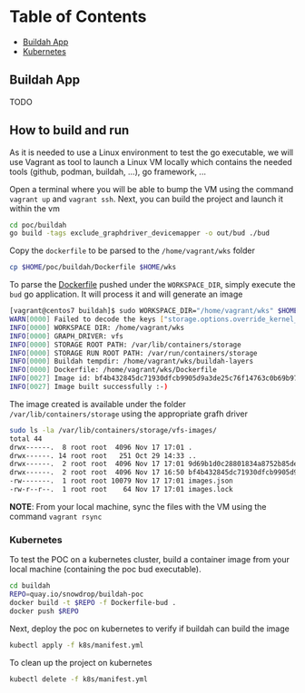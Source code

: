 Table of Contents
=================

* [Buildah App](#buildah-app)
* [Kubernetes](#kubernetes)

## Buildah App

TODO

## How to build and run

As it is needed to use a Linux environment to test the go executable, we will use Vagrant as tool
to launch a Linux VM locally which contains the needed tools (github, podman, buildah, ...), go framework, ...

Open a terminal where you will be able to bump the VM using the command `vagrant up` and `vagrant ssh`.
Next, you can build the project and launch it within the vm

```bash
cd poc/buildah
go build -tags exclude_graphdriver_devicemapper -o out/bud ./bud
```

Copy the `dockerfile` to be parsed to the `/home/vagrant/wks` folder
```bash
cp $HOME/poc/buildah/Dockerfile $HOME/wks
```

To parse the [Dockerfile](buildah/Dockerfile) pushed under the `WORKSPACE_DIR`, simply execute the
`bud` go application. It will process it and will generate an image
```bash
[vagrant@centos7 buildah]$ sudo WORKSPACE_DIR="/home/vagrant/wks" $HOME/poc/buildah/out/bud
WARN[0000] Failed to decode the keys ["storage.options.override_kernel_check"] from "/etc/containers/storage.conf". 
INFO[0000] WORKSPACE DIR: /home/vagrant/wks             
INFO[0000] GRAPH_DRIVER: vfs                            
INFO[0000] STORAGE ROOT PATH: /var/lib/containers/storage 
INFO[0000] STORAGE RUN ROOT PATH: /var/run/containers/storage 
INFO[0000] Buildah tempdir: /home/vagrant/wks/buildah-layers 
INFO[0000] Dockerfile: /home/vagrant/wks/Dockerfile     
INFO[0027] Image id: bf4b432845dc71930dfcb9905d9a3de25c76f14763c0b69b97d87504ea228979 
INFO[0027] Image built successfully :-) 
```
The image created is available under the folder `/var/lib/containers/storage` using the appropriate grafh driver
```bash
sudo ls -la /var/lib/containers/storage/vfs-images/
total 44
drwx------.  8 root root  4096 Nov 17 17:01 .
drwx------. 14 root root   251 Oct 29 14:33 ..
drwx------.  2 root root  4096 Nov 17 17:01 9d69b1d0c28801834a8752b85de0a8d1b480ccc08e0696c241009e22db6729b9
drwx------.  2 root root  4096 Nov 17 16:50 bf4b432845dc71930dfcb9905d9a3de25c76f14763c0b69b97d87504ea228979
-rw-------.  1 root root 10079 Nov 17 17:01 images.json
-rw-r--r--.  1 root root    64 Nov 17 17:01 images.lock

```
**NOTE**: From your local machine, sync the files with the VM using the command `vagrant rsync`

### Kubernetes

To test the POC on a kubernetes cluster, build a container image from your local machine (containing the poc bud executable).

```bash
cd buildah
REPO=quay.io/snowdrop/buildah-poc
docker build -t $REPO -f Dockerfile-bud .
docker push $REPO
```

Next, deploy the poc on kubernetes to verify if buildah can build the image
```bash
kubectl apply -f k8s/manifest.yml
```
To clean up the project on kubernetes
```bash
kubectl delete -f k8s/manifest.yml
```